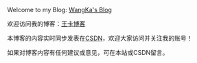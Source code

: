 Welcome to my Blog: [WangKa's Blog](https://hhc99.github.io/)

欢迎访问我的博客：[王卡博客](https://hhc99.github.io/)

本博客的内容实时同步发表在[CSDN](https://blog.csdn.net/Henryhhc?spm=1010.2135.3001.5343)，欢迎大家访问并关注我的账号！

如果对博客内容有任何建议或意见，可在本站或CSDN留言。